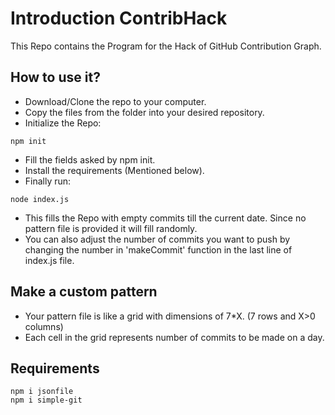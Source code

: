 # Introduction ContribHack

This Repo contains the Program for the Hack of GitHub Contribution Graph.

## How to use it?

- Download/Clone the repo to your computer.
- Copy the files from the folder into your desired repository.
- Initialize the Repo:

```
npm init
```

- Fill the fields asked by npm init.
- Install the requirements (Mentioned below).
- Finally run:

```
node index.js
```

- This fills the Repo with empty commits till the current date.
  Since no pattern file is provided it will fill randomly.
- You can also adjust the number of commits you want to push by changing the number in 'makeCommit' function in the last line of index.js file.

## Make a custom pattern

- Your pattern file is like a grid with dimensions of 7\*X. (7 rows and X>0 columns)
- Each cell in the grid represents number of commits to be made on a day.

## Requirements

```
npm i jsonfile
npm i simple-git
```
